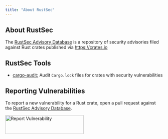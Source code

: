 ```yaml
---
title: "About RustSec"
---
```


## About RustSec

The [RustSec Advisory Database] is a repository of security advisories filed
against Rust crates published via <https://crates.io>

[RustSec Advisory Database]: https://github.com/RustSec/advisory-db

## RustSec Tools

* [cargo-audit:] Audit `Cargo.lock` files for crates with security vulnerabilities

[cargo-audit:]: https://github.com/RustSec/cargo-audit

## Reporting Vulnerabilities

To report a new vulnerability for a Rust crate, open a pull request
against the [RustSec Advisory Database].

<a href="https://github.com/RustSec/advisory-db/blob/master/CONTRIBUTING.md">
  <img alt="Report Vulnerability" width="250px" height="60px" src="https://rustsec.org/assets/img/report-vuln-button.svg">
</a>
